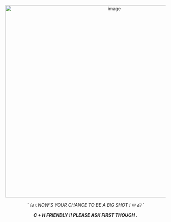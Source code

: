 <div align="center">
<img width="669" height="604" alt="image" src="https://github.com/user-attachments/assets/e3e0bd28-bb7c-48e5-a350-50eb3ba6fbdf" />
<p>
<p><i>` ꒰ა 📞 NOW'S YOUR CHANCE TO BE A BIG SHOT ! ✉ ໒꒱ `<i><p>
<p>
<p><b> C + H FRIENDLY !! PLEASE ASK FIRST THOUGH .<b><p>
